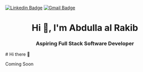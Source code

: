 [![Linkedin Badge](https://img.shields.io/badge/-abdullarakib-blue?style=flat-square&logo=Linkedin&logoColor=white&link=https://www.linkedin.com/in/abdulla-al-rakib-3b75b834/)](https://www.linkedin.com/in/abdulla-al-rakib-3b75b834/) [![Gmail Badge](https://img.shields.io/badge/-rakib0751@gmail.com-c14438?style=flat-square&logo=Gmail&logoColor=white&link=mailto:rakib0751@gmail.com)](mailto:amirulislamalmamun@gmail.com)

<!-- ![short bio](me.png) -->



<h1 align="center">Hi 👋, I'm Abdulla al Rakib</h1>
<h3 align="center">Aspiring Full Stack Software Developer</h3>
# Hi there 👋





Coming Soon

<!--
**mustafe77/mustafe77** is a ✨ _special_ ✨ repository because its `README.md` (this file) appears on your GitHub profile.

Here are some ideas to get you started:

- - 🔭 I’m currently working on ...
- 🌱 I’m currently learning ...
- 👯 I’m looking to collaborate on ...
- 🤔 I’m looking for help with ...
- 💬 Ask me about ...
- 📫 How to reach me: ...
- 😄 Pronouns: ...
- ⚡ Fun fact: ...
-->

